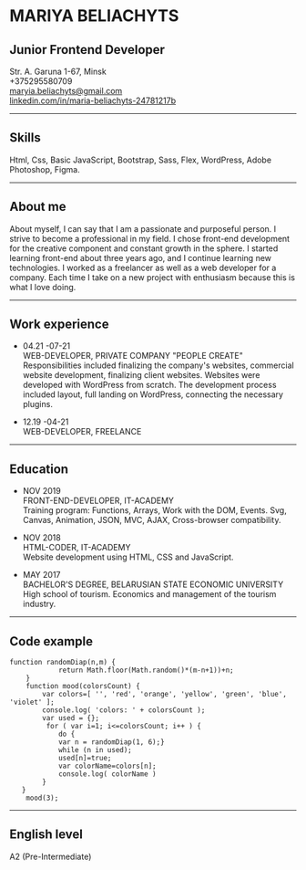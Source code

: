 # **MARIYA BELIACHYTS**

## **Junior Frontend Developer**

Str. A. Garuna 1-67, Minsk<br>
+375295580709<br>
maryia.beliachyts@gmail.com<br>
[linkedin.com/in/maria-beliachyts-24781217b](https://www.linkedin.com/in/maria-beliachyts-24781217b/)

---

## Skills

Html, Css, Basic JavaScript, Bootstrap, Sass, Flex, WordPress, Adobe Photoshop, Figma.

---

## About me

About myself, I can say that I am a passionate and purposeful person. I strive to become a professional in my field. I chose front-end development for the creative component and constant growth in the sphere. I started learning front-end about three years ago, and I continue learning new technologies. I worked as a freelancer as well as a web developer for a company. Each time I take on a new project with enthusiasm because this is what I love doing.

---

## Work experience

- 04.21 -07-21<br>
  WEB-DEVELOPER, PRIVATE COMPANY "PEOPLE CREATE"<br>
  Responsibilities included finalizing the company's websites, commercial website development, finalizing client websites. Websites were developed with WordPress from scratch. The development process included layout, full landing on WordPress, connecting the necessary plugins.

- 12.19 -04-21<br>
  WEB-DEVELOPER, FREELANCE

---

## Education

- NOV 2019<br>
  FRONT-END-DEVELOPER, IT-ACADEMY<br>
  Training program: Functions, Arrays, Work with the DOM, Events. Svg, Canvas, Animation, JSON, MVC, AJAX, Cross-browser compatibility.

- NOV 2018<br>
  HTML-CODER, IT-ACADEMY<br>
  Website development using HTML, CSS and JavaScript.

- MAY 2017<br>
  BACHELOR'S DEGREE, BELARUSIAN STATE ECONOMIC UNIVERSITY<br>
  High school of tourism. Economics and management of the tourism industry.

---

## Code example

```
function randomDiap(n,m) {
            return Math.floor(Math.random()*(m-n+1))+n;
    }
    function mood(colorsCount) {
        var colors=[ '', 'red', 'orange', 'yellow', 'green', 'blue', 'violet' ];
        console.log( 'colors: ' + colorsCount );
        var used = {};
         for ( var i=1; i<=colorsCount; i++ ) {
            do {
            var n = randomDiap(1, 6);}
            while (n in used);
            used[n]=true;
            var colorName=colors[n];
            console.log( colorName )
        }
   }
    mood(3);
```

---

## English level

A2 (Pre-Intermediate)
